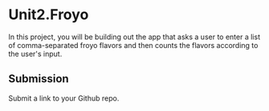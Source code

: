 # Unit2.Froyo

In this project, you will be building out the app that asks a user to enter a list of comma-separated froyo flavors and then counts the flavors according to the user's input.

## Submission

Submit a link to your Github repo.
